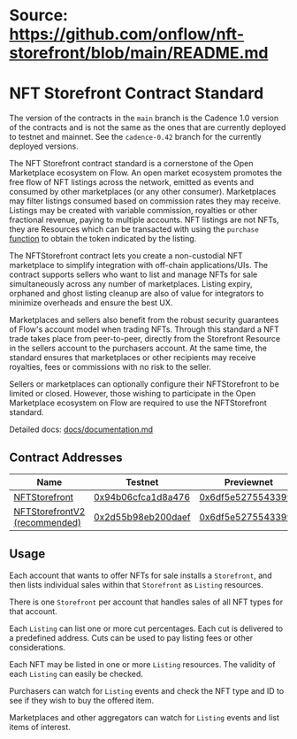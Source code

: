 # Source: https://github.com/onflow/nft-storefront/blob/main/README.md

# NFT Storefront Contract Standard

The version of the contracts in the `main` branch is the
Cadence 1.0 version of the contracts and is not the same
as the ones that are currently deployed to testnet and mainnet.
See the `cadence-0.42` branch for the currently deployed versions.

The NFT Storefront contract standard is a cornerstone of the Open Marketplace ecosystem on Flow. An open market ecosystem promotes the 
free flow of NFT listings across the network, emitted as events and consumed by other marketplaces (or any other consumer). Marketplaces may filter 
listings consumed based on commission rates they may receive. Listings may be created with variable commission, royalties or other fractional revenue, paying to multiple accounts. NFT listings are not NFTs, they are Resources which can be transacted with using the `purchase` [function](https://github.com/onflow/nft-storefront/blob/jp-update-structure/contracts/NFTStorefrontV2.cdc#L300) to obtain the token indicated by the listing. 

The NFTStorefront contract lets you create a non-custodial NFT marketplace to simplify integration with off-chain applications/UIs. The contract supports sellers who want to list and manage NFTs for sale simultaneously across any number of marketplaces. Listing expiry, orphaned and ghost listing cleanup are also of value for integrators to minimize overheads and ensure the best UX. 

Marketplaces and sellers also benefit from the robust security guarantees of Flow's account model when trading NFTs. Through this standard a NFT trade takes place from peer-to-peer, directly from the Storefront Resource in the sellers account to the purchasers account. At the same time, the standard ensures that marketplaces or other recipients may receive royalties, fees or commissions with no risk to the seller.

Sellers or marketplaces can optionally configure their NFTStorefront to be limited or closed. However, those wishing to participate in the Open Marketplace ecosystem on Flow are required to use the NFTStorefront standard. 

Detailed docs: [docs/documentation.md](docs/documentation.md)

## Contract Addresses 

|Name|Testnet|Previewnet|Mainnet|
|----|-------|------|-------|
|[NFTStorefront](contracts/NFTStorefront.cdc)|[0x94b06cfca1d8a476](https://flow-view-source.com/testnet/account/0x94b06cfca1d8a476/contract/NFTStorefront)|[0x6df5e52755433994](contracts/NFTStorefront.cdc)|[0x4eb8a10cb9f87357](https://flowscan.org/contract/A.4eb8a10cb9f87357.NFTStorefront)|
|[NFTStorefrontV2 (recommended)](contracts/NFTStorefrontV2.cdc)|[0x2d55b98eb200daef](https://flow-view-source.com/testnet/account/0x2d55b98eb200daef/contract/NFTStorefrontV2)|[0x6df5e52755433994](contracts/NFTStorefrontV2.cdc)|[0x4eb8a10cb9f87357](https://flowscan.org/contract/A.4eb8a10cb9f87357.NFTStorefrontV2)|

## Usage

Each account that wants to offer NFTs for sale installs a `Storefront`,
and then lists individual sales within that `Storefront` as `Listing` resources.

There is one `Storefront` per account that handles sales of all NFT types
for that account.

Each `Listing` can list one or more cut percentages.
Each cut is delivered to a predefined address. 
Cuts can be used to pay listing fees or other considerations.

Each NFT may be listed in one or more `Listing` resources.
The validity of each `Listing` can easily be checked.

Purchasers can watch for `Listing` events and check the NFT type and
ID to see if they wish to buy the offered item.

Marketplaces and other aggregators can watch for `Listing` events
and list items of interest.

